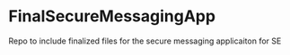# FinalSecureMessagingApp
Repo to include finalized files for the secure messaging applicaiton for SE
